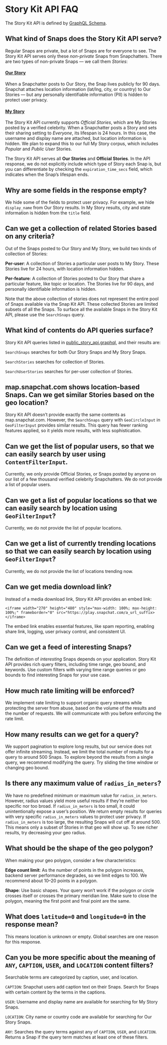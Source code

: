 # Story Kit API FAQ

The Story Kit API is defined by [GraphQL Schema](https://github.com/Snapchat/storykit/blob/master/gqlschema/public_story_api.graphql).

## What kind of Snaps does the Story Kit API serve?

Regular Snaps are private, but a lot of Snaps are for everyone to see. The Story Kit API serves only these *non-private* Snaps from Snapchatters. There are two types of non-private Snaps — we call them *Stories*:

#### [Our Story](https://support.snapchat.com/en-US/a/our-story)
When a Snapchatter posts to Our Story, the Snap lives publicly for 90 days. Snapchat attaches location information (lat/lng, city, or country) to Our Stories — but any personally identifiable information (PII) is hidden to protect user privacy.

#### [My Story](https://support.snapchat.com/en-US/article/my-story)
The Story Kit API currently supports *Official Stories*, which are My Stories posted by a verified celebrity. When a Snapchatter posts a Story and sets their sharing setting to *Everyone*, its lifespan is 24 hours. In this case, the username and display name are attached, but location information is hidden. We plan to expand this to our full My Story corpus, which includes *Popular* and *Public User* Stories.

The Story Kit API serves all **Our Stories** and **Official Stories**. In the API response, we do not explicitly include which type of Story each Snap is, but you can differentiate by checking the `expiration_time_secs` field, which indicates when the Snap’s lifespan ends.

## Why are some fields in the response empty?

We hide some of the fields to protect user privacy. For example, we hide `display_name` from Our Story results. In My Story results, city and state information is hidden from the `title` field.

## Can we get a collection of related Stories based on any criteria?
Out of the Snaps posted to Our Story and My Story, we build two kinds of collection of Stories:

**Per-user**: A collection of Stories a particular user posts to My Story. These Stories live for 24 hours, with location information hidden.

**Per-feature**: A collection of Stories posted to Our Story that share a particular feature, like topic or location. The Stories live for 90 days, and personally identifiable information is hidden. 

Note that the above collection of stories does not represent the entire pool of Snaps available via the Snap Kit API. These collected Stories are limited subsets of all the Snaps. To surface all the available Snaps in the Story Kit API, please use the `SearchSnaps` query.

## What kind of contents do API queries surface?
Story Kit API queries listed in [public_story_api.graphql](https://github.com/Snapchat/storykit/blob/master/gqlschema/public_story_api.graphql), and their results are:

`SearchSnaps` searches for both Our Story Snaps and My Story Snaps.

`SearchStories` searches for collection of Stories.

`SearchUserStories` searches for per-user collection of Stories.

## map.snapchat.com shows location-based Snaps. Can we get similar Stories based on the geo location?

Story Kit API doesn’t provide exactly the same contents as map.snapchat.com. However, the `SearchSnaps` query with `GeoCircleInput` in `GeoFilterInput` provides similar results. This query has fewer ranking features applied, so it yields more results, with less sophistication.

## Can we get the list of popular users, so that we can easily search by user using `ContentFilterInput`.

Currently, we only provide Official Stories, or Snaps posted by anyone on our list of a few thousand verified celebrity Snapchatters. We do not provide a list of popular users.

## Can we get a list of popular locations so that we can easily search by location using `GeoFilterInput`?

Currently, we do not provide the list of popular locations.

## Can we get a list of currently trending locations so that we can easily search by location using `GeoFilterInput`?

Currently, we do not provide the list of locations trending now.
## Can we get media download link?

Instead of a media download link, Story Kit API provides an embed link:

```<iframe width="270" height="480" style="max-width: 100%; max-height: 100%;" frameborder="0" src="https://play.snapchat.com/a_url_suffix></iframe>```

The embed link enables essential features, like spam reporting, enabling share link, logging, user privacy control, and consistent UI.

## Can we get a feed of interesting Snaps?

The definition of *interesting* Snaps depends on your application. Story Kit API provides rich query filters, including time range, geo bound, and keywords. Use custom filters with varying time range queries or geo bounds to find interesting Snaps for your use case.

## How much rate limiting will be enforced?

We implement rate limiting to support organic query streams while protecting the server from abuse, based on the volume of the results and the number of requests. We will communicate with you before enforcing the rate limit.

## How many results can we get for a query?

We support pagination to explore long results, but our service does not offer infinite streaming. Instead, we limit the total number of results for a query to around 500 Snaps. To explore beyond the results from a single query, we recommend modifying the query. Try sliding the time window or changing geo bound.

## Is there any maximum value of `radius_in_meters`?

We have no predefined minimum or maximum value for `radius_in_meters`. However, radius values yield more useful results if they’re neither too specific nor too broad. If `radius_in_meters` is too small, it could unintentionally expose a user’s position. We return empty results for queries with very specific `radius_in_meters` values to protect user privacy. If `radius_in_meters` is too large, the resulting Snaps will cut off at around 500. This means only a subset of Stories in that geo will show up. To see richer results, try decreasing your geo radius.

## What should be the shape of the geo polygon?

When making your geo polygon, consider a few characteristics:

**Edge count limit**: As the number of points in the polygon increases, backend server performance degrades, so we limit edges to 100. We recommend about 10–20 points in a polygon.

**Shape**: Use basic shapes. Your query won’t work if the polygon or circle crosses itself or crosses the primary meridian line. Make sure to close the polygon, meaning the first point and final point are the same.

## What does `latitude=0` and `longitude=0` in the response mean?

This means location is unknown or empty. Global searches are one reason for this response.

## Can you be more specific about the meaning of `ANY`, `CAPTION`, `USER`, and `LOCATION` content filters?

Searchable terms are categorized by caption, user, and location.

`CAPTION`: Snapchat users add caption text on their Snaps. Search for Snaps with certain content by the terms in the captions.

`USER`: Username and display name are available for searching for My Story Snaps.

`LOCATION`: City name or country code are available for searching for Our Story Snaps.

`ANY`: Searches the query terms against any of `CAPTION`, `USER`, and `LOCATION`. Returns a Snap if the query term matches at least one of these filters.
